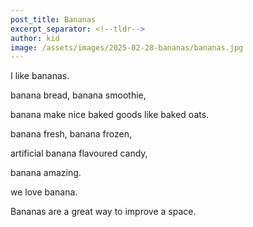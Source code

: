 ```yaml
---
post_title: Bananas
excerpt_separator: <!--tldr-->
author: kid
image: /assets/images/2025-02-28-bananas/bananas.jpg
---
```


I like bananas.

<!--tldr-->

banana bread,
banana smoothie,

banana make nice baked goods like baked oats.

banana fresh,
banana frozen,

artificial banana flavoured candy,

banana amazing.

we love banana.


Bananas are a great way to improve a space.